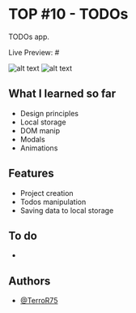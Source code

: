 # TOP #10 - TODOs

TODOs app.

Live Preview: #

![alt text](#)
![alt text](#)

## What I learned so far

- Design principles
- Local storage
- DOM manip
- Modals
- Animations

## Features

- Project creation
- Todos manipulation
- Saving data to local storage

## To do

-

## Authors

- [@TerroR75](https://github.com/TerroR75)
